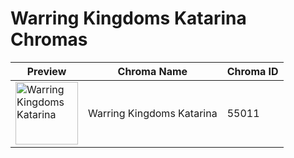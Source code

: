 # Warring Kingdoms Katarina Chromas

| Preview | Chroma Name | Chroma ID |
|---|---|---|
| <img src='https://raw.communitydragon.org/latest/plugins/rcp-be-lol-game-data/global/default/v1/champion-chroma-images/55/55011.png' alt='Warring Kingdoms Katarina' width='100'> | Warring Kingdoms Katarina | 55011 |
